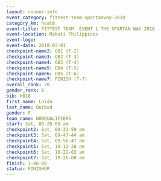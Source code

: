 ```yaml
---
layout: runner-info 
event_category: fittest-team-spartanway-2018 
category_km: heat8 
event-title: FITTEST TEAM  EVENT 1 THE SPARTAN WAY 2018 
event-location: Makati Philippines 
event-logo: 
event-date: 2018-03-01 
checkpoint-name2: OB1 (T-2) 
checkpoint-name3: OB2 (T-3) 
checkpoint-name4: OB3 (T-4) 
checkpoint-name5: OB4 (T-5) 
checkpoint-name6: OB5 (T-6) 
checkpoint-name7: FINISH (T-7) 
overall_rank: 20
gender_rank: 6
bib: H818
first_name: Loida
last_name: Quibod
gender: F
team_name: NONQUALIFIERS
start: Sat, 09-20-00 am
checkpoint2: Sat, 09-31-59 am
checkpoint3: Sat, 09-47-44 am
checkpoint4: Sat, 09-56-47 am
checkpoint5: Sat, 10-12-26 am
checkpoint6: Sat, 10-21-02 am
checkpoint7: Sat, 10-26-00 am
finish: 1-06-00
status: FINISHER
---
```

